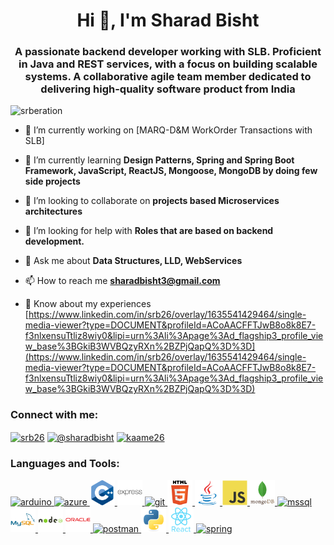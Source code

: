 <h1 align="center">Hi 👋, I'm Sharad Bisht</h1>
<h3 align="center">A passionate backend developer working with SLB. Proficient in Java and REST services, with a focus on building scalable systems. A collaborative agile team member dedicated to delivering high-quality software product from India</h3>

<p align="left"> <img src="https://komarev.com/ghpvc/?username=srberation&label=Profile%20views&color=0e75b6&style=flat" alt="srberation" /> </p>

- 🔭 I’m currently working on [MARQ-D&M WorkOrder Transactions with SLB] 

- 🌱 I’m currently learning **Design Patterns, Spring and Spring Boot Framework, JavaScript, ReactJS, Mongoose, MongoDB by doing few side projects**

- 👯 I’m looking to collaborate on **projects based Microservices architectures**

- 🤝 I’m looking for help with **Roles that are based on backend development.**

- 💬 Ask me about **Data Structures, LLD, WebServices**

- 📫 How to reach me **sharadbisht3@gmail.com**

- 📄 Know about my experiences [https://www.linkedin.com/in/srb26/overlay/1635541429464/single-media-viewer?type=DOCUMENT&profileId=ACoAACFFTJwB8o8k8E7-f3nlxensuTtliz8wiy0&lipi=urn%3Ali%3Apage%3Ad_flagship3_profile_view_base%3BGkiB3WVBQzyRXn%2BZPjQapQ%3D%3D](https://www.linkedin.com/in/srb26/overlay/1635541429464/single-media-viewer?type=DOCUMENT&profileId=ACoAACFFTJwB8o8k8E7-f3nlxensuTtliz8wiy0&lipi=urn%3Ali%3Apage%3Ad_flagship3_profile_view_base%3BGkiB3WVBQzyRXn%2BZPjQapQ%3D%3D)

<h3 align="left">Connect with me:</h3>
<p align="left">
<a href="https://linkedin.com/in/srb26" target="blank"><img align="center" src="https://raw.githubusercontent.com/rahuldkjain/github-profile-readme-generator/master/src/images/icons/Social/linked-in-alt.svg" alt="srb26" height="30" width="40" /></a>
<a href="https://medium.com/@sharadbisht" target="blank"><img align="center" src="https://raw.githubusercontent.com/rahuldkjain/github-profile-readme-generator/master/src/images/icons/Social/medium.svg" alt="@sharadbisht" height="30" width="40" /></a>
<a href="https://www.leetcode.com/kaame26" target="blank"><img align="center" src="https://raw.githubusercontent.com/rahuldkjain/github-profile-readme-generator/master/src/images/icons/Social/leet-code.svg" alt="kaame26" height="30" width="40" /></a>
</p>

<h3 align="left">Languages and Tools:</h3>
<p align="left"> <a href="https://www.arduino.cc/" target="_blank" rel="noreferrer"> <img src="https://cdn.worldvectorlogo.com/logos/arduino-1.svg" alt="arduino" width="40" height="40"/> </a> <a href="https://azure.microsoft.com/en-in/" target="_blank" rel="noreferrer"> <img src="https://www.vectorlogo.zone/logos/microsoft_azure/microsoft_azure-icon.svg" alt="azure" width="40" height="40"/> </a> <a href="https://www.w3schools.com/cpp/" target="_blank" rel="noreferrer"> <img src="https://raw.githubusercontent.com/devicons/devicon/master/icons/cplusplus/cplusplus-original.svg" alt="cplusplus" width="40" height="40"/> </a> <a href="https://expressjs.com" target="_blank" rel="noreferrer"> <img src="https://raw.githubusercontent.com/devicons/devicon/master/icons/express/express-original-wordmark.svg" alt="express" width="40" height="40"/> </a> <a href="https://git-scm.com/" target="_blank" rel="noreferrer"> <img src="https://www.vectorlogo.zone/logos/git-scm/git-scm-icon.svg" alt="git" width="40" height="40"/> </a> <a href="https://www.w3.org/html/" target="_blank" rel="noreferrer"> <img src="https://raw.githubusercontent.com/devicons/devicon/master/icons/html5/html5-original-wordmark.svg" alt="html5" width="40" height="40"/> </a> <a href="https://www.java.com" target="_blank" rel="noreferrer"> <img src="https://raw.githubusercontent.com/devicons/devicon/master/icons/java/java-original.svg" alt="java" width="40" height="40"/> </a> <a href="https://developer.mozilla.org/en-US/docs/Web/JavaScript" target="_blank" rel="noreferrer"> <img src="https://raw.githubusercontent.com/devicons/devicon/master/icons/javascript/javascript-original.svg" alt="javascript" width="40" height="40"/> </a> <a href="https://www.mongodb.com/" target="_blank" rel="noreferrer"> <img src="https://raw.githubusercontent.com/devicons/devicon/master/icons/mongodb/mongodb-original-wordmark.svg" alt="mongodb" width="40" height="40"/> </a> <a href="https://www.microsoft.com/en-us/sql-server" target="_blank" rel="noreferrer"> <img src="https://www.svgrepo.com/show/303229/microsoft-sql-server-logo.svg" alt="mssql" width="40" height="40"/> </a> <a href="https://www.mysql.com/" target="_blank" rel="noreferrer"> <img src="https://raw.githubusercontent.com/devicons/devicon/master/icons/mysql/mysql-original-wordmark.svg" alt="mysql" width="40" height="40"/> </a> <a href="https://nodejs.org" target="_blank" rel="noreferrer"> <img src="https://raw.githubusercontent.com/devicons/devicon/master/icons/nodejs/nodejs-original-wordmark.svg" alt="nodejs" width="40" height="40"/> </a> <a href="https://www.oracle.com/" target="_blank" rel="noreferrer"> <img src="https://raw.githubusercontent.com/devicons/devicon/master/icons/oracle/oracle-original.svg" alt="oracle" width="40" height="40"/> </a> <a href="https://postman.com" target="_blank" rel="noreferrer"> <img src="https://www.vectorlogo.zone/logos/getpostman/getpostman-icon.svg" alt="postman" width="40" height="40"/> </a> <a href="https://www.python.org" target="_blank" rel="noreferrer"> <img src="https://raw.githubusercontent.com/devicons/devicon/master/icons/python/python-original.svg" alt="python" width="40" height="40"/> </a> <a href="https://reactjs.org/" target="_blank" rel="noreferrer"> <img src="https://raw.githubusercontent.com/devicons/devicon/master/icons/react/react-original-wordmark.svg" alt="react" width="40" height="40"/> </a> <a href="https://spring.io/" target="_blank" rel="noreferrer"> <img src="https://www.vectorlogo.zone/logos/springio/springio-icon.svg" alt="spring" width="40" height="40"/> </a> </p>
